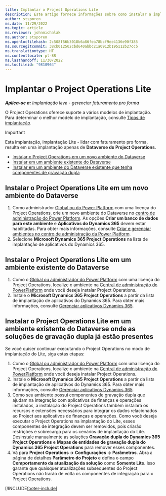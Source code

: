 ```yaml
---
title: Implantar o Project Operations Lite
description: Este artigo fornece informações sobre como instalar a implantação do Project Operations lite - gerenciar faturamento pro forma.
author: stsporen
ms.date: 11/29/2022
ms.topic: article
ms.reviewer: johnmichalak
ms.author: stsporen
ms.openlocfilehash: 2c508f56b3018b6a86fea78bcf9ee4136e90f385
ms.sourcegitcommit: 38cb012502cbd640abbc21a0912b195112b27ccb
ms.translationtype: HT
ms.contentlocale: pt-BR
ms.lasthandoff: 11/30/2022
ms.locfileid: "9810964"
---
```

# <a name="deploy-project-operations-lite"></a>Implantar o Project Operations Lite

_**Aplica-se a:** Implantação leve - gerenciar faturamento pro forma_



O Project Operations oferece suporte a vários modelos de implantação. Para determinar o melhor modelo de implantação, consulte [Tipos de implantação](determine-deployment-type.md).


> [!IMPORTANT]
> Esta implantação, implantação Lite - lidar com faturamento pro forma, resulta em uma implantação apenas de **Dataverse do Project Operations**.

- [Instalar o Project Operations em um novo ambiente do Dataverse](#new)
- [Instalar em um ambiente existente do Dataverse](#existing)
- [Instalar em um ambiente do Dataverse existente que tenha componentes de gravação dupla](#existingdw)



## <a name="install-project-operations-lite-to-a-new-dataverse-environment"></a><a name="new"></a>Instalar o Project Operations Lite em um novo ambiente do Dataverse

1. Como administrador [Global ou do Power Platform](/power-platform/admin/global-service-administrators-can-administer-without-license) com uma licença do Project Operations, crie um novo ambiente do Dataverse no [centro de administração do Power Platform](https://admin.powerplatform.com). As opções **Criar um banco de dados para este ambiente** e **Aplicativos do Dynamics 365** devem estar habilitadas. Para obter mais informações, consulte [Criar e gerenciar ambientes no centro de administração da Power Platform](/power-platform/admin/create-environment#create-an-environment-in-the-power-platform-admin-center).
1. Selecione **Microsoft Dynamics 365 Project Operations** na lista de implantação de aplicativos do Dynamics 365.


## <a name="install-project-operations-lite-to-an-existing-dataverse-environment"></a><a name="existing"></a>Instalar o Project Operations Lite em um ambiente existente do Dataverse 
1. Como o [Global ou administrador do Power Platform](/power-platform/admin/global-service-administrators-can-administer-without-license) com uma licença do Project Operations, localize o ambiente na [Central de administração do PowerPlatform](https://admin.powerplatform.com) onde você deseja instalar Project Operations.
1. Instale o **Microsoft Dynamics 365 Project Operations** a partir da lista de implantação de aplicativos do Dynamics 365. Para obter mais informações, consulte [Gerenciar aplicativos Dynamics 365](/power-platform/admin/manage-apps).

## <a name="install-project-operations-lite-to-an-existing-dataverse-environment-where-dual-write-solutions-are-already-present"></a><a name="existingdw"></a>Instalar o Project Operations Lite em um ambiente existente do Dataverse onde as soluções de gravação dupla já estão presentes

Se você quiser continuar executando o Project Operations no modo de implantação do Lite, siga estas etapas:

1. Como o [Global ou administrador do Power Platform](/power-platform/admin/global-service-administrators-can-administer-without-license) com uma licença do Project Operations, localize o ambiente na [Central de administração do PowerPlatform](https://admin.powerplatform.com) onde você deseja instalar Project Operations.
1. Instale o **Microsoft Dynamics 365 Project Operations** a partir da lista de implantação de aplicativos do Dynamics 365. Para obter mais informações, consulte [Gerenciar aplicativos Dynamics 365](/power-platform/admin/manage-apps).
1. Como seu ambiente possui componentes de gravação dupla que ajudam na integração com aplicativos de finanças e operações instalados, a instalação do Project Operations também instalará os recursos e extensões necessários para integrar os dados relacionados ao Project aos aplicativos de finanças e operações. Como você deseja executar o Project Operations na implantação do Lite, esses componentes de integração devem ser removidos, pois criarão restrições e sobrecarga para os cenários de implantação do Lite. Desinstale manualmente as soluções **Gravação dupla do Dynamics 365 Project Operations** e **Mapas de entidades de gravação dupla do Dynamics 365 Project Operations** para remover esses componentes.
1. Vá para **Project Operations -> Configurações -> Parâmetros**. Abra a página de detalhes **Parâmetro do Projeto** e defina o campo **Comportamento da atualização da solução** como **Somente Lite**. Isso garante que quaisquer atualizações subsequentes do Project Operations não trarão de volta os componentes de integração para o Project Operations.  

[!INCLUDE[footer-include](../includes/footer-banner.md)]
